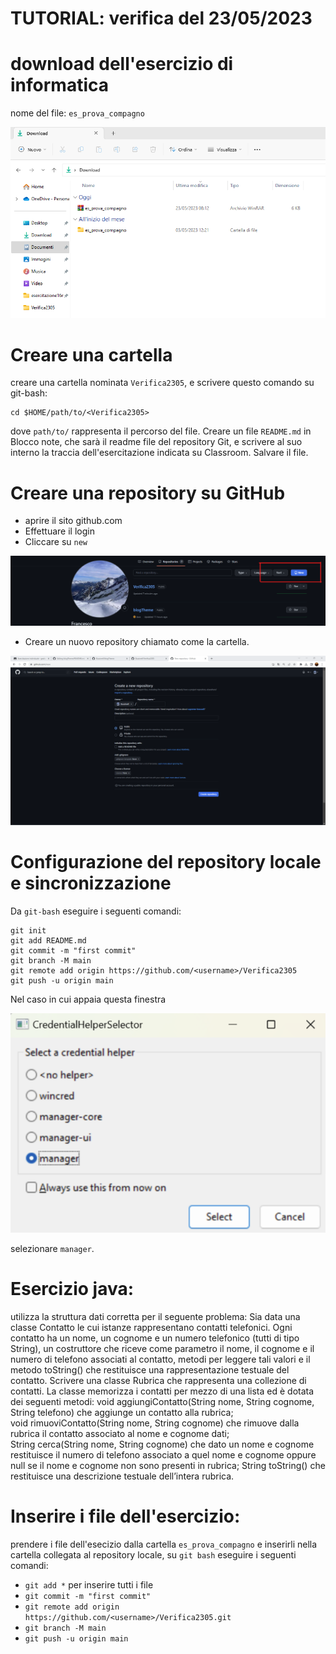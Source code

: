 # TUTORIAL: verifica del 23/05/2023

# download dell'esercizio di informatica
nome del file: ``` es_prova_compagno ```

![](esercizio.png)

# Creare una cartella 
 creare una cartella nominata ``` Verifica2305 ```, e scrivere questo comando su git-bash:

```
cd $HOME/path/to/<Verifica2305>
```
dove ``` path/to/ ``` rappresenta il percorso del file.
Creare un file ``` README.md ``` in Blocco note, che sarà il readme file del repository Git, e scrivere al suo interno la traccia dell'esercitazione indicata su Classroom. Salvare il file.

# Creare una repository su GitHub
* aprire il sito github.com
* Effettuare il login
* Cliccare su ``` new ```

![](new.png)

* Creare un nuovo repository chiamato come la cartella.

![](creazioneRepo.png)
# Configurazione del repository locale e sincronizzazione
Da ``` git-bash ``` eseguire i seguenti comandi:
```
git init
git add README.md
git commit -m "first commit"
git branch -M main
git remote add origin https://github.com/<username>/Verifica2305
git push -u origin main
```
Nel caso in cui appaia questa finestra

![](manager.png)

selezionare ``` manager ```.

# Esercizio java:
utilizza la struttura dati corretta per il seguente problema:
Sia data una classe Contatto le cui istanze rappresentano contatti telefonici. Ogni contatto ha un nome, un cognome e un numero telefonico (tutti di tipo String), un costruttore che riceve come parametro il nome, il cognome e il numero di telefono associati al contatto, metodi per leggere tali valori e il metodo toString() che restituisce una rappresentazione testuale del contatto. Scrivere una classe Rubrica che rappresenta una collezione di contatti. La classe memorizza i contatti per mezzo di una lista ed è dotata dei seguenti metodi: 
 void aggiungiContatto(String nome, String cognome, String telefono) che aggiunge un contatto alla rubrica;  
void rimuoviContatto(String nome, String cognome) che rimuove dalla rubrica il contatto associato al nome e cognome dati;  
String cerca(String nome, String cognome) che dato un nome e cognome restituisce il numero di telefono associato a quel nome e cognome oppure null se il nome e cognome non sono presenti in rubrica;  String toString() che restituisce una descrizione testuale dell’intera rubrica.

# Inserire i file dell'esercizio:
prendere i file dell'esecizio dalla cartella ``` es_prova_compagno ``` e inserirli nella cartella collegata al repository locale, su ``` git bash ``` eseguire i seguenti comandi:
* ``` git add * ``` per inserire tutti i file
* ``` git commit -m "first commit" ```
* ``` git remote add origin https://github.com/<username>/Verifica2305.git ```
* ``` git branch -M main ```
* ``` git push -u origin main ```

